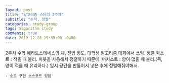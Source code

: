 ```yaml
---
layout: post
title: "알고리즘 스터디 2주차"
subtitle: "수학, 정렬"
categories: study-group
tags: algorithm study  
comments: true
date: 2019-12-28 19:39:00 -0400
---
```


  2주차
  수학
에라토스테네스의 체, 진법 정도. 대학생 알고리즘 대회에서 쓰임.
정렬
퀵소트 : 작을 때 불리. 피봇을 사용해서 정렬하기 때문에.
머지소트 : 양이 많을 때 불리.(즉, 양이 적을 때 유리하다.) 임시 공간을 만들어서 넣은 후에 정렬해줘야해서.

	- 소트 구현 소스코드 있음
